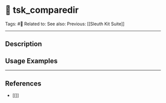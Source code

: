 # 💢 tsk_comparedir
Tags: #💢
Related to: 
See also: 
Previous: [[Sleuth Kit Suite]]

---
## Description


## Usage Examples


---
## References
- [[]]